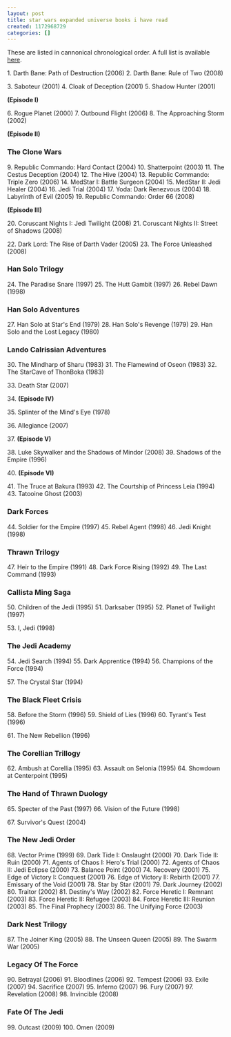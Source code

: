 ```yaml
---
layout: post
title: star wars expanded universe books i have read
created: 1172968729
categories: []
---
```

These are listed in cannonical chronological order.
A full list is available <a href="http://starwars.wikia.com/wiki/List_of_books">here</a>.

<!--break-->
<style type="text/css">
.finished-booklist {
counter-reset: total;
}

.finished-book {
counter-increment: total 1; 
}
.finished-book:before {
content: counter(total) ". ";
}
</style>
<div class="finished-booklist">
<span class="finished-book">Darth Bane: Path of Destruction (2006)</span>
<span class="finished-book">Darth Bane: Rule of Two (2008)</span>

<span class="finished-book">Saboteur (2001)</span>
<span class="finished-book">Cloak of Deception (2001)</span>
<span class="finished-book">Shadow Hunter (2001)</span>

<strong>(Episode I)</strong>

<span class="finished-book">Rogue Planet (2000)</span>
<span class="finished-book">Outbound Flight (2006)</span>
<span class="finished-book">The Approaching Storm (2002)</span>

<strong>(Episode II)</strong>

<h3>The Clone Wars</h3>
<span class="finished-book">Republic Commando: Hard Contact (2004)</span>
<span class="finished-book">Shatterpoint (2003)</span>
<span class="finished-book">The Cestus Deception (2004)</span>
<span class="finished-book">The Hive (2004)</span>
<span class="finished-book">Republic Commando: Triple Zero (2006)</span>
<span class="finished-book">MedStar I: Battle Surgeon (2004)</span>
<span class="finished-book">MedStar II: Jedi Healer (2004)</span>
<span class="finished-book">Jedi Trial (2004)</span>
<span class="finished-book">Yoda: Dark Renezvous (2004)</span>
<span class="finished-book">Labyrinth of Evil (2005)</span>
<span class="finished-book">Republic Commando: Order 66 (2008)</span>

<strong>(Episode III)</strong>

<span class="finished-book">Coruscant Nights I: Jedi Twilight (2008)</span>
<span class="finished-book">Coruscant Nights II: Street of Shadows (2008)</span>

<span class="finished-book">Dark Lord: The Rise of Darth Vader (2005)</span>
<span class="finished-book">The Force Unleashed (2008)</span>

<h3>Han Solo Trilogy</h3>
<span class="finished-book">The Paradise Snare (1997)</span>
<span class="finished-book">The Hutt Gambit (1997)</span>
<span class="finished-book">Rebel Dawn (1998)</span>

<h3>Han Solo Adventures</h3>
<span class="finished-book">Han Solo at Star's End (1979)</span>
<span class="finished-book">Han Solo's Revenge (1979)</span>
<span class="finished-book">Han Solo and the Lost Legacy (1980)</span>

<h3>Lando Calrissian Adventures</h3>
<span class="finished-book">The Mindharp of Sharu (1983)</span>
<span class="finished-book">The Flamewind of Oseon (1983)</span>
<span class="finished-book">The StarCave of ThonBoka (1983)</span>

<span class="finished-book">Death Star (2007)</span>

<span class="finished-book"><strong>(Episode IV)</strong></span>

<span class="finished-book">Splinter of the Mind's Eye (1978)</span>

<span class="finished-book">Allegiance (2007)</span>

<span class="finished-book"><strong>(Episode V)</strong></span>

<span class="finished-book">Luke Skywalker and the Shadows of Mindor (2008)</span>
<span class="finished-book">Shadows of the Empire (1996)</span>

<span class="finished-book"><strong>(Episode VI)</strong></span>

<span class="finished-book">The Truce at Bakura (1993)</span>
<span class="finished-book">The Courtship of Princess Leia (1994)</span>
<span class="finished-book">Tatooine Ghost (2003)</span>

<h3>Dark Forces</h3>
<span class="finished-book">Soldier for the Empire (1997)</span>
<span class="finished-book">Rebel Agent (1998)</span>
<span class="finished-book">Jedi Knight (1998)</span>

<h3>Thrawn Trilogy</h3>
<span class="finished-book">Heir to the Empire (1991)</span>
<span class="finished-book">Dark Force Rising (1992)</span>
<span class="finished-book">The Last Command (1993)</span>

<h3>Callista Ming Saga</h3>
<span class="finished-book">Children of the Jedi (1995)</span>
<span class="finished-book">Darksaber (1995)</span>
<span class="finished-book">Planet of Twilight (1997)</span>

<span class="finished-book"> I, Jedi (1998)</span>

<h3>The Jedi Academy</h3>
<span class="finished-book">Jedi Search (1994)</span>
<span class="finished-book">Dark Apprentice (1994)</span>
<span class="finished-book">Champions of the Force (1994)</span>

<span class="finished-book">The Crystal Star (1994)</span>

<h3>The Black Fleet Crisis</h3>
<span class="finished-book">Before the Storm (1996)</span>
<span class="finished-book">Shield of Lies (1996)</span>
<span class="finished-book">Tyrant's Test (1996)</span>

<span class="finished-book">The New Rebellion (1996)</span>

<h3>The Corellian Trillogy</h3>
<span class="finished-book">Ambush at Corellia (1995)</span>
<span class="finished-book">Assault on Selonia (1995)</span>
<span class="finished-book">Showdown at Centerpoint (1995)</span>

<h3>The Hand of Thrawn Duology</h3>
<span class="finished-book">Specter of the Past (1997)</span>
<span class="finished-book">Vision of the Future (1998)</span>

<span class="finished-book">Survivor's Quest (2004)</span>

<h3>The New Jedi Order</h3>
<span class="finished-book">Vector Prime (1999)</span>
<span class="finished-book">Dark Tide I: Onslaught (2000)</span>
<span class="finished-book">Dark Tide II: Ruin (2000)</span>
<span class="finished-book">Agents of Chaos I: Hero's Trial (2000)</span>
<span class="finished-book">Agents of Chaos II: Jedi Eclipse (2000)</span>
<span class="finished-book">Balance Point (2000)</span>
<span class="finished-book">Recovery (2001)</span>
<span class="finished-book">Edge of Victory I: Conquest (2001)</span>
<span class="finished-book">Edge of Victory II: Rebirth (2001)</span>
<span class="finished-book">Emissary of the Void (2001)</span>
<span class="finished-book">Star by Star (2001)</span>
<span class="finished-book">Dark Journey (2002)</span>
<span class="finished-book">Traitor (2002)</span>
<span class="finished-book">Destiny's Way (2002)</span>
<span class="finished-book">Force Heretic I: Remnant (2003)</span>
<span class="finished-book">Force Heretic II: Refugee (2003)</span>
<span class="finished-book">Force Heretic III: Reunion (2003)</span>
<span class="finished-book">The Final Prophecy (2003)</span>
<span class="finished-book">The Unifying Force (2003)</span>

<h3>Dark Nest Trilogy</h3>
<span class="finished-book">The Joiner King (2005)</span>
<span class="finished-book">The Unseen Queen (2005)</span>
<span class="finished-book">The Swarm War (2005)</span>

<h3>Legacy Of The Force</h3>
<span class="finished-book">Betrayal (2006)</span>
<span class="finished-book">Bloodlines (2006)</span>
<span class="finished-book">Tempest (2006)</span>
<span class="finished-book">Exile (2007)</span>
<span class="finished-book">Sacrifice (2007)</span>
<span class="finished-book">Inferno (2007)</span>
<span class="finished-book">Fury (2007)</span>
<span class="finished-book">Revelation (2008)</span>
<span class="finished-book">Invincible (2008)</span>

<h3>Fate Of The Jedi</h3>
<span class="finished-book">Outcast (2009)</span>
<span class="finished-book">Omen (2009)</span>

</div>

